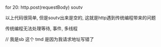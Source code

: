 for 20:
   http.post(requestBody)
   soutv
   
以上代码很简单, 但是soutv出来是空的,
这就是http遇到传统编程带来的问题  

传统编程无法处理等待, 事件, 多线程


// 我是sb  这个 tmd  是因为我请求地址写错了